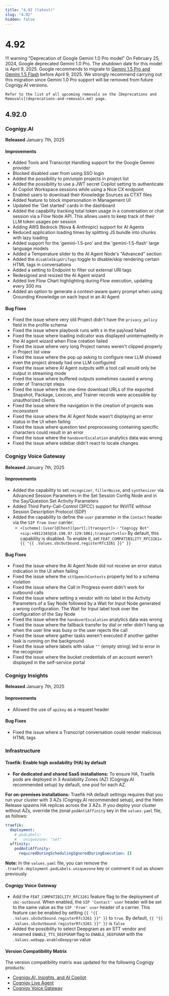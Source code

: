 ```yaml
---
title: "4.92 (latest)"
slug: "4.92"
hidden: false
---
```


# 4.92

!!! warning "Deprecation of Google Gemini 1.0 Pro model"
    On February 25, 2024, Google deprecated Gemini 1.0 Pro. The shutdown date for this model is April 9, 2025. Google recommends to migrate to [Gemini 1.5 Pro and Gemini 1.5 Flash](https://cloud.google.com/vertex-ai/generative-ai/docs/deprecations/gemini-1.0-pro) before April 9, 2025. We strongly recommend carrying out this migration since Gemini 1.0 Pro support will be removed from future Cognigy.AI versions.
   
    Refer to the list of all upcoming removals on the [Deprecations and Removals](deprecations-and-removals.md) page.

## 4.92.0

### Cognigy.AI

**Released** January 7th, 2025

#### Improvements

- Added Tools and Transcript Handling support for the Google Gemini provider
- Blocked disabled user from using SSO login
- Added the possibility to pin/unpin projects in project list
- Added the possibility to use a JWT secret Copilot setting to authenticate AI Copilot Workspace sessions while using a Nice CX endpoint
- Enabled users to download their Knowledge Sources as CTXT files
- Added feature to block impersonation in Management UI
- Updated the 'Get started' cards in the dashboard
- Added the capability tracking total token usage in a conversation or chat session via a Flow Node API. This allows users to keep track of their LLM token usages per session
- Adding AWS Bedrock (Nova & Anthropic) support for AI Agents
- Reduced application loading times by splitting JS bundle into chunks with lazy loading
- Added support for the 'gemini-1.5-pro' and the 'gemini-1.5-flash' large language models
- Added a Temperature slider to the AI Agent Node's "Advanced" section
- Added the `disableSkipUriTags` toggle to disable/skip rendering certain HTML tags in conversations
- Added a setting to Endpoint to filter out external URI tags
- Redesigned and resized the AI Agent wizard
- Added live Flow Chart highlighting during Flow execution, updating every 300 ms
- Added an option to generate a context-aware query prompt when using Grounding Knowledge on each Input in an AI Agent

#### Bug Fixes

- Fixed the issue where very old Project didn't have the `privacy_policy` field in the profile schema
- Fixed the issue where playbook runs with `$` in the payload failed
- Fixed the issue where loading indicator was displayed uninterruptedly in the AI agent wizard when Flow creation failed
- Fixed the issue where very long Project names weren't clipped properly in Project list view
- Fixed the issue where the pop up asking to configure new LLM showed even the project already had one LLM configured
- Fixed the issue where AI Agent outputs with a tool call would only be output in streaming mode
- Fixed the issue where buffered outputs sometimes caused a wrong order of Transcript steps
- Fixed the issue where the one-time download URLs of the exported Snapshot, Package, Lexicon, and Trainer records were accessible by unauthorized clients
- Fixed the issue where the navigation in the creation of projects was inconsistent
- Fixed the issue where the AI Agent Node wasn't displaying an error status in the UI when failing
- Fixed the issue where question text preprocessing containing specific characters could result in an error
- Fixed the issue where the `handoverEscalation` analytics data was wrong
- Fixed the issue where sidebar didn't react to locale changes

### Cognigy Voice Gateway

**Released** January 7th, 2025

#### Improvements

- Added the capability to set `recognizer`, `fillerNoise`, and `synthesizer` via Advanced Session Parameters in the Set Session Config Node and in the Say/Question Set Activity Parameters
- Added Third Party-Call-Control (3PCC) support for INVITE without Session Description Protocol (SDP)
- Added the capability to define the `user` parameter in the `Contact` header via the `SIP From User` carrier:
    - `<[scheme]:[user]@[host][port];[transport]>` - `"Cognigy Bot" <sip:+4912345@18.198.97.129:5061;transport=tls>`
    By default, this capability is disabled. To enable it, set `FEAT_COMPATIBILITY_RFC3261={{ "{{ .Values.sbcOutbound.registerRfc3261 }}" }}`

#### Bug Fixes

- Fixed the issue where the AI Agent Node did not receive an error status indication in the UI when failing
- Fixed the issue where the `sttSpeechContexts` property led to a schema violation
- Fixed the issue where the Call in Progress event didn't work for outbound calls
- Fixed the issue where setting a vendor with no label in the Activity Parameters of a Say Node followed by a Wait for Input Node generated a wrong configuration. The Wait for Input label took over the configuration of the Say Node
- Fixed the issue where the `handoverEscalation` analytics data was wrong
- Fixed the issue where the fallback transfer by dial or refer didn't hang up when the user line was busy or the user rejects the call
- Fixed the issue where gather tasks weren't executed if another gather task is running on the background
- Fixed the issue where labels with value `""` (empty string) led to error in the recognizer
- Fixed the issue where the bucket credentials of an account weren't displayed in the self-service portal

### Cognigy Insights

**Released** January 7th, 2025

#### Improvements

- Allowed the use of `apikey` as a request header

#### Bug Fixes

- Fixed the issue where a Transcript conversation could render malicious HTML tags

### Infrastructure

#### Traefik: Enable high availability (HA) by default

- **For dedicated and shared SaaS installations:**
To ensure HA, Traefik pods are deployed in 3 Availability Zones (AZ) (Cognigy.AI recommended setup) by default, one pod for each AZ.

**For on-premises installations:**
Traefik HA default settings requires that you run your cluster with 3 AZs (Cognigy.AI recommended setup), and the Helm Release spawns HA replicas across the 3 AZs. If you deploy your cluster without AZs, override the zonal `podAntiAffinity` key in the `values.yaml` file, as follows:

```yaml
traefik:
  deployment:
    # podLabels:
    #   uniquezone: "set"
  affinity:
    podAntiAffinity:
      requiredDuringSchedulingIgnoredDuringExecution: []
```

**Note:** In the `values.yaml` file, you can remove the `.traefik.deployment.podLabels.uniquezone` key or comment it out as shown previously
   
#### Cognigy Voice Gateway

- Add the `FEAT_COMPATIBILITY_RFC3261` feature flag to the deployment of `sbc-outbound`. When enabled, the `SIP 'Contact' user` header will be set to the same value as the `SIP 'From' user` header of a carrier. This feature can be enabled by setting `{{ "{{ .Values.sbcOutbound.registerRfc3261 }}" }}` to `true`. By default, `{{ "{{ .Values.sbcOutbound.registerRfc3261 }}" }}` is `false`
- Added the possibility to select Deepgram as an STT vendor and renamed `ENABLE_TTS_DEEPGRAM` flag to `ENABLE_DEEPGRAM` with the `.Values.webapp.enableDeepgram` value 

#### Version Compatibility Matrix

The version compatibility matrix was updated for the following Cognigy products:

- [Cognigy.AI, Insights, and AI Copilot](../ai/installation/version-compatibility-matrix.md)
- [Cognigy Live Agent](../live-agent/installation/deployment/version-compatibility-matrix.md)
- [Cognigy Voice Gateway](../voice-gateway/installation/version-compatibility-matrix.md)
